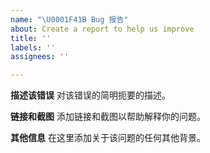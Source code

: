 ```yaml
---
name: "\U0001F41B Bug 报告"
about: Create a report to help us improve
title: ''
labels: ''
assignees: ''

---
```


**描述该错误**
对该错误的简明扼要的描述。

**链接和截图**
添加链接和截图以帮助解释你的问题。


**其他信息**
在这里添加关于该问题的任何其他背景。
